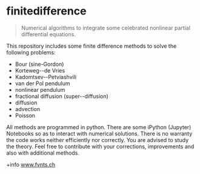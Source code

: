 # finitedifference

> Numerical algorithms to integrate some celebrated nonlinear partial differential equations.

This repository includes some finite difference methods to solve the following problems:

- Bour (sine-Gordon)
- Korteweg--de Vries
- Kadomtsev--Petviashvili
- van der Pol pendulum
- nonlinear pendulum
- fractional diffusion (super--diffusion)
- diffusion
- advection 
- Poisson

All methods are programmed in python. There are some iPython (Jupyter) Notebooks so as to interact with numerical solutions.
There is no warranty the code works neither efficiently nor correctly. You are advised to study the theory. Feel free to contribute with your corrections, improvements and also with additional methods.

+info www.fvnts.ch
